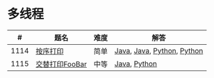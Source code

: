 # 多线程

| # | 题名 | 难度 | 解答 |
| --- | --- | --- | --- |
| 1114 | [按序打印](https://leetcode.cn/problems/print-in-order/) | 简单 | [Java](1114/Foo.java), [Java](1114/Foo_2.java), [Python](1114/Foo.py), [Python](1114/Foo_2.py) |
| 1115 | [交替打印FooBar](https://leetcode.cn/problems/print-foobar-alternately/) | 中等 | [Java](1115/FooBar.java), [Python](1115/FooBar.py) |
